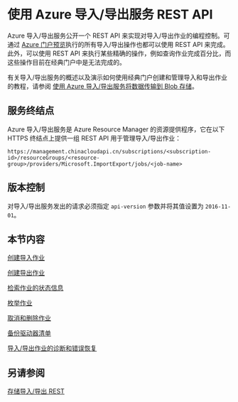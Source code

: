 <properties
    pageTitle="使用 Azure 导入/导出服务 REST API | Azure"
    description="了解如何使用 Azure 导入/导出服务 REST API"
    author="muralikk"
    manager="syadav"
    editor="tysonn"
    services="storage"
    documentationcenter="" />  

<tags
    ms.assetid="233f80e9-2e7f-48e0-9639-5c7785e7d743"
    ms.service="storage"
    ms.workload="storage"
    ms.tgt_pltfrm="na"
    ms.devlang="na"
    ms.topic="article"
    ms.date="01/15/2017"
    wacn.date="02/24/2017"
    ms.author="muralikk" />  


# 使用 Azure 导入/导出服务 REST API

Azure 导入/导出服务公开一个 REST API 来实现对导入/导出作业的编程控制。可通过 [Azure 门户预览](https://portal.azure.cn/)执行的所有导入/导出操作也都可以使用 REST API 来完成。此外，可以使用 REST API 来执行某些精确的操作，例如查询作业完成百分比，而这些操作目前在经典门户中是无法完成的。

有关导入/导出服务的概述以及演示如何使用经典门户创建和管理导入和导出作业的教程，请参阅 [使用 Azure 导入/导出服务将数据传输到 Blob 存储](/documentation/articles/storage-import-export-service/)。

## 服务终结点

Azure 导入/导出服务是 Azure Resource Manager 的资源提供程序，它在以下 HTTPS 终结点上提供一组 REST API 用于管理导入/导出作业：


	https://management.chinacloudapi.cn/subscriptions/<subscription-id>/resourceGroups/<resource-group>/providers/Microsoft.ImportExport/jobs/<job-name>


## 版本控制

对导入/导出服务发出的请求必须指定 `api-version` 参数并将其值设置为 `2016-11-01`。

## 本节内容

[创建导入作业](/documentation/articles/storage-import-export-creating-an-import-job/)

[创建导出作业](/documentation/articles/storage-import-export-creating-an-export-job/)

[检索作业的状态信息](/documentation/articles/storage-import-export-retrieving-state-info-for-a-job/)

[枚举作业](/documentation/articles/storage-import-export-enumerating-jobs/)

[取消和删除作业](/documentation/articles/storage-import-export-cancelling-and-deleting-jobs/)

[备份驱动器清单](/documentation/articles/storage-import-export-backing-up-drive-manifests/)

[导入/导出作业的诊断和错误恢复](/documentation/articles/storage-import-export-diagnostics-and-error-recovery/)

## 另请参阅
 [存储导入/导出 REST](https://docs.microsoft.com/rest/api/storageimportexport)

<!---HONumber=Mooncake_0220_2017-->